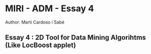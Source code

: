 # MIRI - ADM - Essay 4 

Author: Marti Cardoso i Sabé

## Essay 4 : 2D Tool for Data Mining Algorihtms (Like LocBoost applet)
 